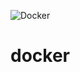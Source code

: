 ![Docker](https://img.shields.io/badge/docker-%230db7ed.svg?style=for-the-badge&logo=docker&logoColor=white)
# docker
